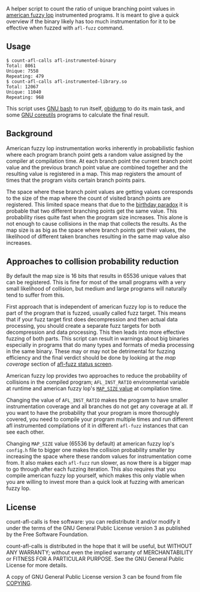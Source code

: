 A helper script to count the ratio of unique branching point values in
[american fuzzy lop](http://lcamtuf.coredump.cx/afl/) instrumented
programs. It is meant to give a quick overview if the binary likely
has too much instrumentation for it to be effective when fuzzed with
`afl-fuzz` command.

## Usage

```
$ count-afl-calls afl-instrumented-binary
Total: 8061
Unique: 7558
Repeating: 479
$ count-afl-calls afl-instrumented-library.so
Total: 12067
Unique: 11040
Repeating: 968
```

This script uses [GNU bash](https://www.gnu.org/software/bash/) to run
itself, [objdump](https://www.gnu.org/software/binutils/) to do its
main task, and some
[GNU coreutils](https://www.gnu.org/software/coreutils/coreutils.html)
programs to calculate the final result.

## Background

American fuzzy lop instrumentation works inherently in probabilistic
fashion where each program branch point gets a random value assigned
by the compiler at compilation time. At each branch point the current
branch point value and the previous branch point value are combined
together and the resulting value is registered in a map. This map
registers the amount of times that the program visits certain branch
points pairs.

The space where these branch point values are getting values
corresponds to the size of the map where the count of visited branch
points are registered. This limited space means that due to the
[birthday paradox](https://en.wikipedia.org/wiki/Birthday_problem) it
is probable that two different branching points get the same
value. This probability rises quite fast when the program size
increases. This alone is not enough to cause collisions in the map
that collects the results. As the map size is as big as the space
where branch points get their values, the likelihood of different
taken branches resulting in the same map value also increases.

## Approaches to collision probability reduction

By default the map size is 16 bits that results in 65536 unique values
that can be registered. This is fine for most of the small programs
with a very small likelihood of collision, but medium and large
programs will naturally tend to suffer from this.

First approach that is independent of american fuzzy lop is to reduce
the part of the program that is fuzzed, usually called fuzz
target. This means that if your fuzz target first does decompression
and then actual data processing, you should create a separate fuzz
targets for both decompression and data processing. This then leads
into more effective fuzzing of both parts. This script can result in
warnings about big binaries especially in programs that do many types
and formats of media processing in the same binary. These may or may
not be detrimental for fuzzing efficiency and the final verdict should
be done by looking at the *map coverage* section of
[afl-fuzz status screen](http://lcamtuf.coredump.cx/afl/status_screen.txt).

American fuzzy lop provides two approaches to reduce the probability
of collisions in the compiled program; `AFL_INST_RATIO` environmental
variable at runtime and american fuzzy lop's
[`MAP_SIZE` value](https://github.com/mirrorer/afl/blob/master/config.h#L310)
at compilation time.

Changing the value of `AFL_INST_RATIO` makes the program to have
smaller instrumentation coverage and all branches do not get any
coverage at all. If you want to have the probability that your program
is more thoroughly covered, you need to compile your program multiple
times and run different afl instrumented compilations of it in
different `afl-fuzz` instances that can see each other.

Changing `MAP_SIZE` value (65536 by default) at american fuzzy lop's
`config.h` file to bigger one makes the collision probability smaller
by increasing the space where these random values for instrumentation
come from. It also makes each `afl-fuzz` run slower, as now there is a
bigger map to go through after each fuzzing iteration. This also
requires that you compile american fuzzy lop yourself, which makes
this only viable when you are willing to invest more than a quick look
at fuzzing with american fuzzy lop.

## License

count-afl-calls is free software: you can redistribute it and/or modify
it under the terms of the GNU General Public License version 3 as
published by the Free Software Foundation.

count-afl-calls is distributed in the hope that it will be useful,
but WITHOUT ANY WARRANTY; without even the implied warranty of
MERCHANTABILITY or FITNESS FOR A PARTICULAR PURPOSE.  See the
GNU General Public License for more details.

A copy of GNU General Public License version 3 can be found from file
[COPYING](COPYING).
